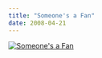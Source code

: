 ```yaml
---
title: "Someone's a Fan"
date: 2008-04-21
---
```

<a href="http://xkcd.com/413/"><img src="@root/files/2008/04/xkcd.png" alt="Someone's a Fan" class="centered"></a>
